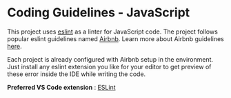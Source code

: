 <br><br>

# Coding Guidelines - JavaScript

This project uses [eslint](https://eslint.org/) as a linter for JavaScript code. The project follows popular eslint guidelines named [Airbnb](https://github.com/airbnb/javascript). Learn more about Airbnb guidelines [here](https://github.com/airbnb/javascript).

Each project is already configured with Airbnb setup in the environment. Just install any eslint extension you like for your editor to get preview of these error inside the IDE while writing the code.

**Preferred VS Code extension** : [ESLint](https://marketplace.visualstudio.com/items?itemName=dbaeumer.vscode-eslint)